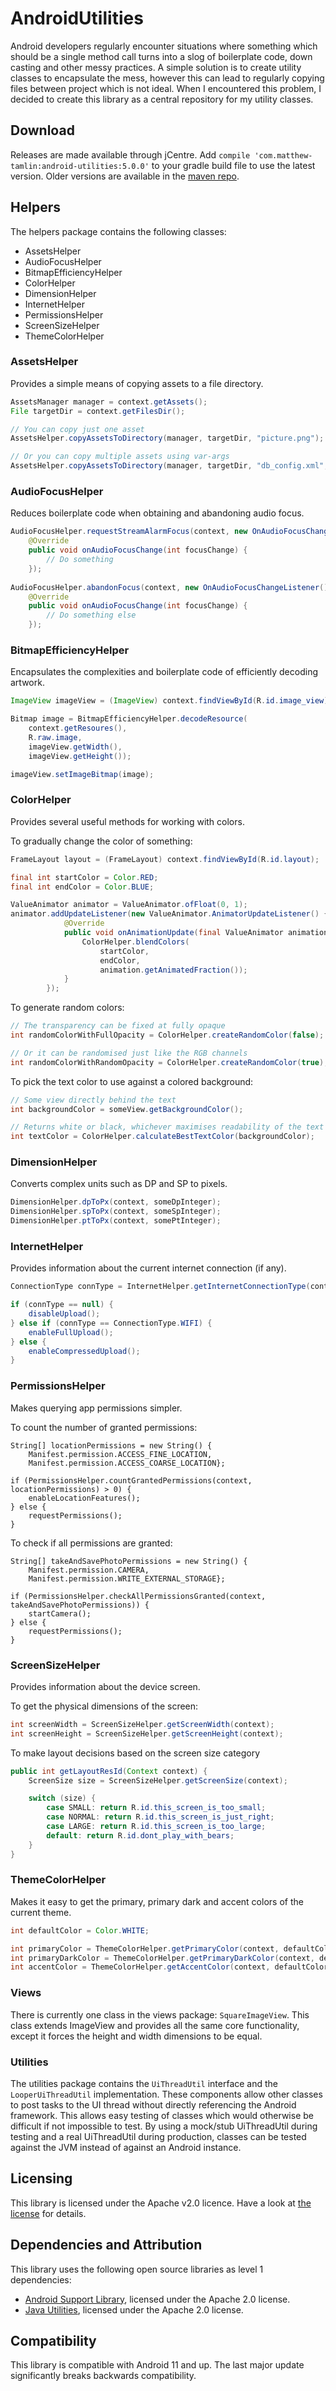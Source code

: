 # AndroidUtilities
Android developers regularly encounter situations where something which should be a single method call turns into a slog of boilerplate code, down casting and other messy practices. A simple solution is to create utility classes to encapsulate the mess, however this can lead to regularly copying files between project which is not ideal. When I encountered this problem, I decided to create this library as a central repository for my utility classes.

## Download
Releases are made available through jCentre. Add `compile 'com.matthew-tamlin:android-utilities:5.0.0'` to your gradle build file to use the latest version. Older versions are available in the [maven repo](https://bintray.com/matthewtamlin/maven/AndroidUtilities/view).
 
## Helpers
The helpers package contains the following classes:
- AssetsHelper
- AudioFocusHelper
- BitmapEfficiencyHelper
- ColorHelper
- DimensionHelper
- InternetHelper
- PermissionsHelper
- ScreenSizeHelper
- ThemeColorHelper

### AssetsHelper
Provides a simple means of copying assets to a file directory.
```java
AssetsManager manager = context.getAssets();
File targetDir = context.getFilesDir();

// You can copy just one asset
AssetsHelper.copyAssetsToDirectory(manager, targetDir, "picture.png");

// Or you can copy multiple assets using var-args
AssetsHelper.copyAssetsToDirectory(manager, targetDir, "db_config.xml", "default_values");
```

### AudioFocusHelper
Reduces boilerplate code when obtaining and abandoning audio focus.
```java
AudioFocusHelper.requestStreamAlarmFocus(context, new OnAudioFocusChangeListener() {
    @Override
    public void onAudioFocusChange(int focusChange) {
		// Do something
	});
    
AudioFocusHelper.abandonFocus(context, new OnAudioFocusChangeListener() {
    @Override
    public void onAudioFocusChange(int focusChange) {
		// Do something else
	});
```

### BitmapEfficiencyHelper
Encapsulates the complexities and boilerplate code of efficiently decoding artwork.
```java
ImageView imageView = (ImageView) context.findViewById(R.id.image_view);

Bitmap image = BitmapEfficiencyHelper.decodeResource(
    context.getResoures(), 
    R.raw.image, 
    imageView.getWidth(), 
    imageView.getHeight());

imageView.setImageBitmap(image);
```

### ColorHelper
Provides several useful methods for working with colors.

To gradually change the color of something:
```java
FrameLayout layout = (FrameLayout) context.findViewById(R.id.layout);

final int startColor = Color.RED;
final int endColor = Color.BLUE;

ValueAnimator animator = ValueAnimator.ofFloat(0, 1);
animator.addUpdateListener(new ValueAnimator.AnimatorUpdateListener() {
			@Override
			public void onAnimationUpdate(final ValueAnimator animation) {
				ColorHelper.blendColors(
					startColor, 
					endColor, 
					animation.getAnimatedFraction());
			}
		});
```

To generate random colors:
```java
// The transparency can be fixed at fully opaque
int randomColorWithFullOpacity = ColorHelper.createRandomColor(false);

// Or it can be randomised just like the RGB channels
int randomColorWithRandomOpacity = ColorHelper.createRandomColor(true);
```

To pick the text color to use against a colored background:
```java
// Some view directly behind the text
int backgroundColor = someView.getBackgroundColor();

// Returns white or black, whichever maximises readability of the text
int textColor = ColorHelper.calculateBestTextColor(backgroundColor);
```

### DimensionHelper
Converts complex units such as DP and SP to pixels.
```java
DimensionHelper.dpToPx(context, someDpInteger);
DimensionHelper.spToPx(context, someSpInteger);
DimensionHelper.ptToPx(context, somePtInteger);
```

### InternetHelper
Provides information about the current internet connection (if any).
```java
ConnectionType connType = InternetHelper.getInternetConnectionType(context);

if (connType == null) {
    disableUpload();
} else if (connType == ConnectionType.WIFI) {
    enableFullUpload();
} else {
    enableCompressedUpload();
}
```

### PermissionsHelper
Makes querying app permissions simpler.

To count the number of granted permissions:
```
String[] locationPermissions = new String() {
    Manifest.permission.ACCESS_FINE_LOCATION, 
    Manifest.permission.ACCESS_COARSE_LOCATION};
    
if (PermissionsHelper.countGrantedPermissions(context, locationPermissions) > 0) {
    enableLocationFeatures();
} else {
    requestPermissions();
}
```

To check if all permissions are granted:
```
String[] takeAndSavePhotoPermissions = new String() {
    Manifest.permission.CAMERA,
    Manifest.permission.WRITE_EXTERNAL_STORAGE};
    
if (PermissionsHelper.checkAllPermissionsGranted(context, takeAndSavePhotoPermissions)) {
    startCamera();
} else {
    requestPermissions();
}
```

### ScreenSizeHelper
Provides information about the device screen.

To get the physical dimensions of the screen:
```java
int screenWidth = ScreenSizeHelper.getScreenWidth(context);
int screenHeight = ScreenSizeHelper.getScreenHeight(context);
```

To make layout decisions based on the screen size category
```java
public int getLayoutResId(Context context) {
    ScreenSize size = ScreenSizeHelper.getScreenSize(context);

    switch (size) {
        case SMALL: return R.id.this_screen_is_too_small;
        case NORMAL: return R.id.this_screen_is_just_right;
        case LARGE: return R.id.this_screen_is_too_large;
        default: return R.id.dont_play_with_bears;
    }
}
```

### ThemeColorHelper
Makes it easy to get the primary, primary dark and accent colors of the current theme.
```java
int defaultColor = Color.WHITE;

int primaryColor = ThemeColorHelper.getPrimaryColor(context, defaultColor);
int primaryDarkColor = ThemeColorHelper.getPrimaryDarkColor(context, defaultColor);
int accentColor = ThemeColorHelper.getAccentColor(context, defaultColor);
```

### Views
There is currently one class in the views package: `SquareImageView`. This class extends ImageView and provides all the same core functionality, except it forces the height and width dimensions to be equal.

### Utilities
The utilities package contains the `UiThreadUtil` interface and the `LooperUiThreadUtil` implementation. These components allow other classes to post tasks to the UI thread without directly referencing the Android framework. This allows easy testing of classes which would otherwise be difficult if not impossible to test. By using a mock/stub UiThreadUtil during testing and a real UiThreadUtil during production, classes can be tested against the JVM instead of against an Android instance.

## Licensing
This library is licensed under the Apache v2.0 licence. Have a look at [the license](LICENSE) for details.

## Dependencies and Attribution
This library uses the following open source libraries as level 1 dependencies:
- [Android Support Library](https://developer.android.com/topic/libraries/support-library/index.html), licensed under the Apache 2.0 license.
- [Java Utilities](https://github.com/MatthewTamlin/JavaUtilities), licensed under the Apache 2.0 license.

## Compatibility
This library is compatible with Android 11 and up. The last major update significantly breaks backwards compatibility.
